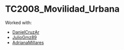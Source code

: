 # TC2008_Movilidad_Urbana


   Worked with:
  * [DanielCruzAr](https://github.com/DanielCruzAr)
  * [JulioGmz89](https://github.com/JulioGmz89)
  * [AdrianaMillares](https://github.com/AdrianaMillares)
